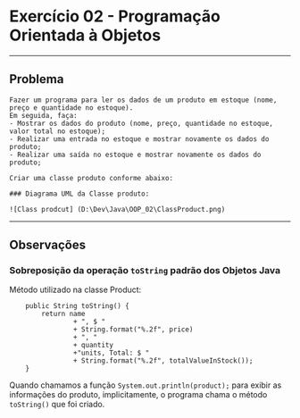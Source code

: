 # Exercício 02 - Programação Orientada à Objetos
---
## Problema

    Fazer um programa para ler os dados de um produto em estoque (nome, preço e quantidade no estoque).
    Em seguida, faça:
    - Mostrar os dados do produto (nome, preço, quantidade no estoque, valor total no estoque);
    - Realizar uma entrada no estoque e mostrar novamente os dados do produto;
    - Realizar uma saída no estoque e mostrar novamente os dados do produto;

    Criar uma classe produto conforme abaixo:

    ### Diagrama UML da Classe produto:

    ![Class prodcut] (D:\Dev\Java\OOP_02\ClassProduct.png)
---
## Observações

### Sobreposição da operação ```toString``` padrão dos Objetos Java
Método utilizado na classe Product:

```
	public String toString() {
		return name
				+ ", $ "
				+ String.format("%.2f", price)
				+ ", "
				+ quantity
				+"units, Total: $ "
				+ String.format("%.2f", totalValueInStock());
	}
```

Quando chamamos a função ```System.out.println(product);``` para exibir as informações do produto, implicitamente, o programa chama o método ```toString()``` que foi criado.